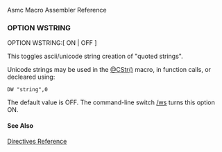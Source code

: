 Asmc Macro Assembler Reference

### OPTION WSTRING

OPTION WSTRING:[ ON | OFF ]

This toggles ascii/unicode string creation of "quoted strings".

Unicode strings may be used in the [@CStr()](../symbol/readme.md) macro, in function calls, or decleared using:

    DW "string",0

The default value is OFF. The command-line switch [/ws](../command/readme.md) turns this option ON.

#### See Also

[Directives Reference](readme.md)